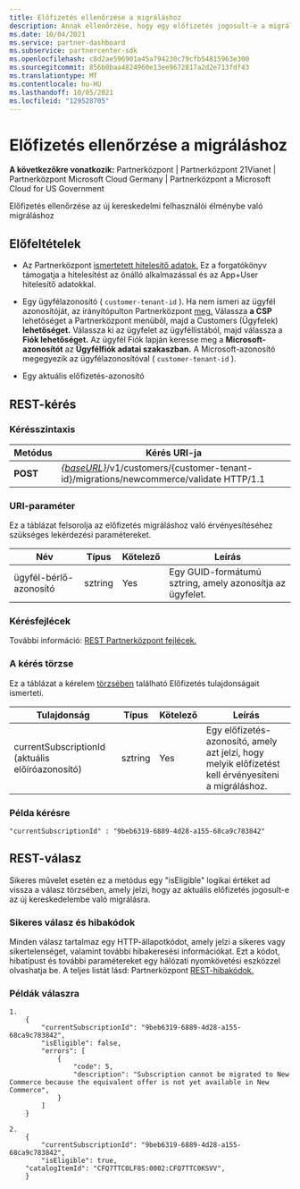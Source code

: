 ```yaml
---
title: Előfizetés ellenőrzése a migráláshoz
description: Annak ellenőrzése, hogy egy előfizetés jogosult-e a migrálásra.
ms.date: 10/04/2021
ms.service: partner-dashboard
ms.subservice: partnercenter-sdk
ms.openlocfilehash: c8d2ae596901a45a794230c79cfb54815963e300
ms.sourcegitcommit: 856b0baa4824960e13ee9672817a2d2e713fdf43
ms.translationtype: MT
ms.contentlocale: hu-HU
ms.lasthandoff: 10/05/2021
ms.locfileid: "129528705"
---
```

# <a name="validate-a-subscription-for-migration"></a>Előfizetés ellenőrzése a migráláshoz

**A következőkre vonatkozik:** Partnerközpont | Partnerközpont 21Vianet | Partnerközpont Microsoft Cloud Germany | Partnerközpont a Microsoft Cloud for US Government

Előfizetés ellenőrzése az új kereskedelmi felhasználói élménybe való migráláshoz

## <a name="prerequisites"></a>Előfeltételek

- Az Partnerközpont [ismertetett hitelesítő adatok.](partner-center-authentication.md) Ez a forgatókönyv támogatja a hitelesítést az önálló alkalmazással és az App+User hitelesítő adatokkal.

- Egy ügyfélazonosító ( `customer-tenant-id` ). Ha nem ismeri az ügyfél azonosítóját, az irányítópulton Partnerközpont [meg.](https://partner.microsoft.com/dashboard) Válassza **a CSP** lehetőséget a Partnerközpont menüből, majd a Customers (Ügyfelek) **lehetőséget.** Válassza ki az ügyfelet az ügyféllistából, majd válassza a **Fiók lehetőséget.** Az ügyfél Fiók lapján keresse meg a **Microsoft-azonosítót** az **Ügyfélfiók adatai szakaszban.** A Microsoft-azonosító megegyezik az ügyfélazonosítóval ( `customer-tenant-id` ).

- Egy aktuális előfizetés-azonosító

## <a name="rest-request"></a>REST-kérés

### <a name="request-syntax"></a>Kérésszintaxis

| Metódus  | Kérés URI-ja                                                                                                            |
|---------|------------------------------------------------------------------------------------------------------------------------|
|**POST** | [*{baseURL}*](partner-center-rest-urls.md)/v1/customers/{customer-tenant-id}/migrations/newcommerce/validate HTTP/1.1  |

### <a name="uri-parameter"></a>URI-paraméter

Ez a táblázat felsorolja az előfizetés migráláshoz való érvényesítéséhez szükséges lekérdezési paramétereket.

| Név               | Típus   | Kötelező | Leírás                                           |
|--------------------|--------|----------|-------------------------------------------------------|
| ügyfél-bérlő-azonosító | sztring | Yes      | Egy GUID-formátumú sztring, amely azonosítja az ügyfelet. |

### <a name="request-headers"></a>Kérésfejlécek

További információ: [REST Partnerközpont fejlécek.](headers.md)

### <a name="request-body"></a>A kérés törzse

Ez a táblázat a kérelem [törzsében](subscription-resources.md) található Előfizetés tulajdonságait ismerteti.

| Tulajdonság              | Típus             | Kötelező        | Leírás |
|-----------------------|------------------|-----------------|-----------------------------------------------------------------------------------------------------------|
| currentSubscriptionId (aktuális előíróazonosító) | sztring           | Yes             | Egy előfizetés-azonosító, amely azt jelzi, hogy melyik előfizetést kell érvényesíteni a migráláshoz.            |

### <a name="request-example"></a>Példa kérésre

```http
"currentSubscriptionId" : "9beb6319-6889-4d28-a155-68ca9c783842"
```

## <a name="rest-response"></a>REST-válasz

Sikeres művelet esetén ez a metódus egy "isEligible" logikai értéket ad vissza a válasz törzsében, amely jelzi, hogy az aktuális előfizetés jogosult-e az új kereskedelembe való migrálásra.

### <a name="response-success-and-error-codes"></a>Sikeres válasz és hibakódok

Minden válasz tartalmaz egy HTTP-állapotkódot, amely jelzi a sikeres vagy sikertelenséget, valamint további hibakeresési információkat. Ezt a kódot, hibatípust és további paramétereket egy hálózati nyomkövetési eszközzel olvashatja be. A teljes listát lásd: Partnerközpont [REST-hibakódok.](error-codes.md)

### <a name="response-examples"></a>Példák válaszra

```http
1. 
    {
        "currentSubscriptionId": "9beb6319-6889-4d28-a155-68ca9c783842",
        "isEligible": false,
        "errors": [
            {
                "code": 5,
                "description": "Subscription cannot be migrated to New Commerce because the equivalent offer is not yet available in New Commerce",
            }
        ]
    }

2. 
    {
        "currentSubscriptionId": "9beb6319-6889-4d28-a155-68ca9c783842",
        "isEligible": true,
    "catalogItemId": "CFQ7TTC0LF8S:0002:CFQ7TTC0KSVV",
    }
```
